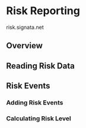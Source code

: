 # Risk Reporting

risk.signata.net

## Overview



## Reading Risk Data



## Risk Events

### Adding Risk Events



### Calculating Risk Level

